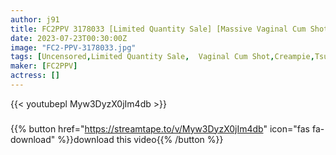 ```yaml
---
author: j91
title: FC2PPV 3178033 [Limited Quantity Sale] [Massive Vaginal Cum Shot] Black Hair 18-Year-Old Beauty ** Tsubasa-Chan! First Plain Clothes! First Date Lifted! The Last Is The First Facial Shot In Life! ! First Sailor Suit! Treasure Video Full Of Firsts! [The Highest Intense Climax Ever]
date: 2023-07-23T00:30:00Z
image: "FC2-PPV-3178033.jpg"
tags: [Uncensored,Limited Quantity Sale,  Vaginal Cum Shot,Creampie,Tsubasa-Chan]
maker: [FC2PPV]
actress: []
---
```



{{< youtubepl Myw3DyzX0jIm4db >}}
###

{{% button href="https://streamtape.to/v/Myw3DyzX0jIm4db" icon="fas fa-download" %}}download this video{{% /button %}}

